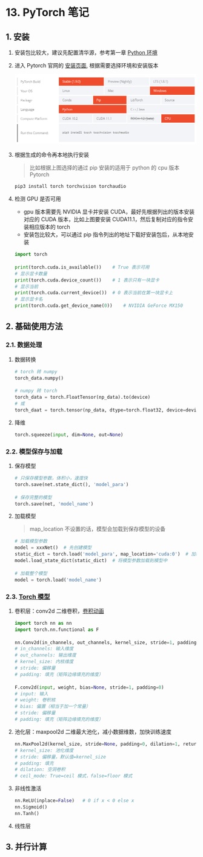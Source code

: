 # 13. PyTorch 笔记

## 1. 安装

1. 安装包比较大，建议先配置清华源，参考第一章 [Python 环境](Python-01-环境.md)
2. 进入 Pytorch 官网的 [安装页面](https://pytorch.org/get-started/locally/), 根据需要选择环境和安装版本

    ![图 1](../images/2021-06-26_92.png)  

3. 根据生成的命令再本地执行安装

   > 比如根据上图选择的通过 pip 安装的适用于 python 的 cpu 版本 Pytorch

    ```bash
    pip3 install torch torchvision torchaudio
    ```

4. 检测 GPU 是否可用

    - gpu 版本需要先 NVIDIA 显卡并安装 CUDA，最好先根据列出的版本安装对应的 CUDA 版本，比如上图要安装 CUDA11.1，然后复制对应的指令安装相应版本的 torch
    - 安装包比较大，可以通过 pip 指令列出的地址下载好安装包后，从本地安装

    ```python
    import torch

    print(torch.cuda.is_available())    # True 表示可用
    # 显示显卡数量
    print(torch.cuda.device_count())    # 1 表示只有一块显卡
    # 显示当前
    print(torch.cuda.current_device())  # 0 表示当前在第一块显卡上
    # 显示显卡名
    print(torch.cuda.get_device_name(0))    # NVIDIA GeForce MX150
    ```

## 2. 基础使用方法

### 2.1. 数据处理

1. 数据转换

    ```python
    # torch 转 numpy
    torch_data.numpy()

    # numpy 转 torch
    torch_data = torch.FloatTensor(np_data).to(device)
    # 或
    torch_daat = torch.tensor(np_data, dtype=torch.float32, device=device)
    ```

2. 降维

    ```python
    torch.squeeze(input, dim=None, out=None)
    ```

### 2.2. 模型保存与加载

1. 保存模型

    ```python
    # 只保存模型参数，体积小，速度快
    torch.save(net.state_dict(), 'model_para')

    # 保存完整的模型
    torch.save(net, 'model_name')
    ```

2. 加载模型

    > map_location 不设置的话，模型会加载到保存模型的设备

    ```python
    # 加载模型参数
    model = xxxNet()  # 先创建模型
    static_dict = torch.load('model_para', map_location='cuda:0')  # 加载模型参数文件
    model.load_state_dict(static_dict)  # 将模型参数加载到模型中

    # 加载整个模型
    model = torch.load('model_name')
    ```

### 2.3. [Torch 模型](https://pytorch.org/docs/stable/nn.html)

1. 卷积层：conv2d 二维卷积，[卷积动画](https://github.com/vdumoulin/conv_arithmetic/blob/master/README.md)

    ```python
    import torch nn as nn
    import torch.nn.functional as F

    nn.Conv2d(in_channels, out_channels, kernel_size, stride=1, padding=0, dilation=1, groups=1, bias=True, padding_mode='zeros', device=None, dtype=None)
    # in_channels: 输入维度
    # out_channels: 输出维度
    # kernel_size: 内核维度
    # stride: 偏移量
    # padding: 填充（矩阵边缘填充的维度）

    F.conv2d(input, weight, bias=None, stride=1, padding=0)
    # input: 输入
    # weight: 卷积核
    # bias: 偏置（相当于加一个常量）
    # stride: 偏移量
    # padding: 填充（矩阵边缘填充的维度）

    ```

2. 池化层：maxpool2d 二维最大池化，减小数据维数，加快训练速度

    ```python
    nn.MaxPool2d(kernel_size, stride=None, padding=0, dilation=1, return_indices=False, ceil_mode=False)
    # kernel_size: 池化维度
    # stride: 偏移量，默认值=kernel_size
    # padding: 填充
    # dilation: 空洞卷积
    # ceil_mode: True=ceil 模式，false=floor 模式
    ```

3. 非线性激活

    ```python
    nn.ReLU(inplace=False)   # 0 if x < 0 else x
    nn.Sigmoid()
    nn.Tanh()
    ```

4. 线性层

## 3. 并行计算
